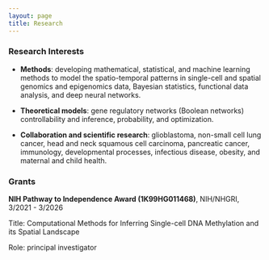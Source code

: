 ```yaml
---
layout: page
title: Research
---
```


### Research Interests

<!-- My graduate research (2013-2017) focused on the controllability of Boolean networks, theoretical models for Gene Regulatory Networks. It has significantly enhanced my understanding of genomics. My contributions to machine learning have led to new methods for disease diagnosis and prognoses.  My postdoctoral training (2017-2019), under the joint mentorship of Drs. Chakravarti and Saria, represented a first shift in focus from theoretical to computational genomics. My current postdoctoral research (2019-now) with Drs. Ji, Hicks, and Feinberg has provided complementary expertise in statistics, single-cell genomics, epigenomics, and spatial transcriptomics. I am passionate about a variety of problems related to gene regulation, including genomics and epigenomics. I am focusing on developing computational and statistical methods for interpreting high-throughput data of multi modalities, especially single-cell data. -->

<!-- Specifically, I am passionate about the following research topics. -->

- **Methods**: developing mathematical, statistical, and machine learning methods to model the spatio-temporal patterns in single-cell and spatial genomics and epigenomics data, Bayesian statistics, functional data analysis, and deep neural networks.

- **Theoretical models**: gene regulatory networks (Boolean networks) controllability and inference, probability, and optimization.

- **Collaboration and scientific research**: glioblastoma, non-small cell lung cancer, head and neck squamous cell carcinoma, pancreatic cancer, immunology, developmental processes, infectious disease, obesity, and maternal and child health.




### Grants

 **NIH Pathway to Independence Award (1K99HG011468)**, NIH/NHGRI, 3/2021 - 3/2026

 Title: Computational Methods for Inferring Single-cell DNA Methylation and its Spatial Landscape

Role: principal investigator
